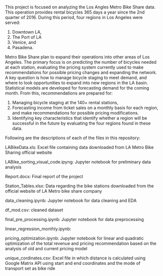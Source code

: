 This project is focused on analyzing the Los Angles Metro Bike Share
data. This operation provides rental bicycles 365 days a year since the 2nd quarter
of 2016. During this period, four regions in Los Angeles were served:
1. Downtown LA,
2. The Port of LA
3. Venice, and
4. Pasadena.


Metro Bike Share plan to expand their operations into other areas of Los Angeles.
The primary focus is on predicting the number of bicycles needed at each station, evaluating the pricing
system currently used to make recommendations for possible pricing changes and
expanding the network. A key question is how to manage bicycle staging to meet
demand, and where to look opportunities to expand into new regions in the LA
basin.
Statistical models are developed for forecasting demand for the coming month. From this, recommendations are prepared for:
1. Managing bicycle staging at the 140+ rental stations,
2. Forecasting income from ticket sales on a monthly basis for each region,
and make recommendations for possible pricing modifications.
3. Identifying key characteristics that identify whether a region will be successful
in the future by evaluating the four regions found in these data.


Following are the descriptions of each of the files in this repository:

LABikeData.xls: Excel file containing data downloaded from LA Metro Bike Sharing official website

LABike_sorting_visual_code.ipyng: Jupyter notebook for preliminary data analysis

Report.docx: Final report of the project

Station_Tables.xlsx: Data regarding the bike stations downloaded from the official website of LA Metro bike share company

data_cleaning.ipynb: Jupyter notebook for data cleaning and EDA

df_mod.csv: cleaned dataset

final_pre_processing.ipynb: Jupyter notebook for data preprocessing

linear_regression_monthly.ipynb: 

pricing_optimization.ipynb: Jupyter notebook for linear and quadratic optimization of the total revenue and pricing recommendation based on the analysis of old and current pricing model

unique_cordinates.csv: Excel file in which distance is calculated using Google Matrix API using start and end coordinates and the mode of transport set as bike ride

